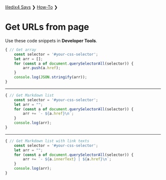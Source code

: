 
[liledix4 Says](../README.md) ❯ [How-To](index.md) ❯
# Get URLs from page

Use these code snippets in **Developer Tools**.

```js
{ // Get array
    const selector = '#your-css-selector';
    let arr = [];
    for (const a of document.querySelectorAll(selector)) {
        arr.push(a.href);
    }
    console.log(JSON.stringify(arr));
}
```

****

```js
{ // Get Markdown list
    const selector = '#your-css-selector';
    let arr = "";
    for (const a of document.querySelectorAll(selector)) {
        arr += `- ${a.href}\n`;
    }
    console.log(arr);
}
```

****

```js
{ // Get Markdown list with link texts
    const selector = '#your-css-selector';
    let arr = "";
    for (const a of document.querySelectorAll(selector)) {
        arr += `- ${a.innerText} | ${a.href}\n`;
    }
    console.log(arr);
}
```
